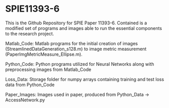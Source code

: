 # SPIE11393-6


This is the Github Repository for SPIE Paper 11393-6. Contained is a modified set of programs and images able to run the essential components to the research project.

Matlab_Code: Matlab programs for the initial creation of images (StreamlinedDataGeneration_s128.m) to image metric measurement (PaperImgMetricMeasure_Ellipse.m).

Python_Code: Python programs utilized for Neural Networks along with preprocessing images from Matlab_Code

Loss_Data: Storage folder for numpy arrays containing training and test loss data from Python_Code

Paper_Images: Images used in paper, produced from Python_Data -> AccessNetwork.py